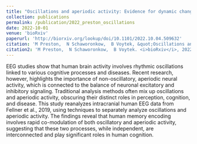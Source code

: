 ```yaml
---
title: "Oscillations and aperiodic activity: Evidence for dynamic changes in both during memory encoding"
collection: publications
permalink: /publication/2022_preston_oscillations
date: 2022-10-01
venue: 'bioRxiv'
paperurl: 'http://biorxiv.org/lookup/doi/10.1101/2022.10.04.509632'
citation: 'M Preston,  N Schaworonkow,  B Voytek, &quot;Oscillations and aperiodic activity: Evidence for dynamic changes in both during memory encoding.&quot; <i>bioRxiv</i>, 2022.'
citation2: 'M Preston,  N Schaworonkow,  B Voytek. <i>bioRxiv</i>, 2022.'
---
```


EEG studies show that human brain activity involves rhythmic oscillations linked to various cognitive processes and diseases. Recent research, however, highlights the importance of non-oscillatory, aperiodic neural activity, which is connected to the balance of neuronal excitatory and inhibitory signaling. Traditional analysis methods often mix up oscillations and aperiodic activity, obscuring their distinct roles in perception, cognition, and disease. This study reanalyzes intracranial human EEG data from Fellner et al., 2019, using techniques to separately analyze oscillations and aperiodic activity. The findings reveal that human memory encoding involves rapid co-modulation of both oscillatory and aperiodic activity, suggesting that these two processes, while independent, are interconnected and play significant roles in human cognition.

